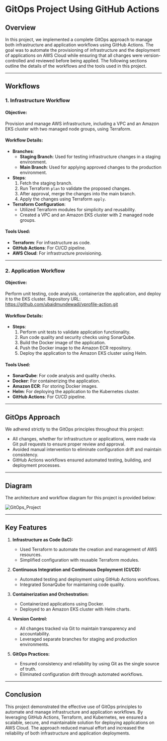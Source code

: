 # GitOps Project Using GitHub Actions

## Overview
In this project, we implemented a complete GitOps approach to manage both infrastructure and application workflows using GitHub Actions. The goal was to automate the provisioning of infrastructure and the deployment of applications on AWS Cloud while ensuring that all changes were version-controlled and reviewed before being applied. The following sections outline the details of the workflows and the tools used in this project.

---

## Workflows
### 1. **Infrastructure Workflow**

#### Objective:
Provision and manage AWS infrastructure, including a VPC and an Amazon EKS cluster with two managed node groups, using Terraform.

#### Workflow Details:
- **Branches**:
  - **Staging Branch**: Used for testing infrastructure changes in a staging environment.
  - **Main Branch**: Used for applying approved changes to the production environment.
- **Steps**:
  1. Fetch the staging branch.
  2. Run Terraform `plan` to validate the proposed changes.
  3. After approval, merge the changes into the main branch.
  4. Apply the changes using Terraform `apply`.
- **Terraform Configuration**:
  - Utilized Terraform modules for simplicity and reusability.
  - Created a VPC and an Amazon EKS cluster with 2 managed node groups.

#### Tools Used:
- **Terraform**: For infrastructure as code.
- **GitHub Actions**: For CI/CD pipeline.
- **AWS Cloud**: For infrastructure provisioning.

---

### 2. **Application Workflow**

#### Objective:
Perform unit testing, code analysis, containerize the application, and deploy it to the EKS cluster.
Repository URL: https://github.com/ubaidmundewadi/vprofile-action.git

#### Workflow Details:
- **Steps**:
  1. Perform unit tests to validate application functionality.
  2. Run code quality and security checks using SonarQube.
  3. Build the Docker image of the application.
  4. Push the Docker image to the Amazon ECR repository.
  5. Deploy the application to the Amazon EKS cluster using Helm.

#### Tools Used:
- **SonarQube**: For code analysis and quality checks.
- **Docker**: For containerizing the application.
- **Amazon ECR**: For storing Docker images.
- **Helm**: For deploying the application to the Kubernetes cluster.
- **GitHub Actions**: For CI/CD pipeline.

---

## GitOps Approach
We adhered strictly to the GitOps principles throughout this project:
- All changes, whether for infrastructure or applications, were made via Git pull requests to ensure proper review and approval.
- Avoided manual intervention to eliminate configuration drift and maintain consistency.
- GitHub Actions workflows ensured automated testing, building, and deployment processes.

---

## Diagram
The architecture and workflow diagram for this project is provided below:

![GitOps_Project](https://github.com/user-attachments/assets/41290644-269e-4e57-8bce-03630af1366a)

---

## Key Features
1. **Infrastructure as Code (IaC):**
   - Used Terraform to automate the creation and management of AWS resources.
   - Simplified configuration with reusable Terraform modules.

2. **Continuous Integration and Continuous Deployment (CI/CD):**
   - Automated testing and deployment using GitHub Actions workflows.
   - Integrated SonarQube for maintaining code quality.

3. **Containerization and Orchestration:**
   - Containerized applications using Docker.
   - Deployed to an Amazon EKS cluster with Helm charts.

4. **Version Control:**
   - All changes tracked via Git to maintain transparency and accountability.
   - Leveraged separate branches for staging and production environments.

5. **GitOps Practices:**
   - Ensured consistency and reliability by using Git as the single source of truth.
   - Eliminated configuration drift through automated workflows.

---

## Conclusion
This project demonstrated the effective use of GitOps principles to automate and manage infrastructure and application workflows. By leveraging GitHub Actions, Terraform, and Kubernetes, we ensured a scalable, secure, and maintainable solution for deploying applications on AWS Cloud. The approach reduced manual effort and increased the reliability of both infrastructure and application deployments.

